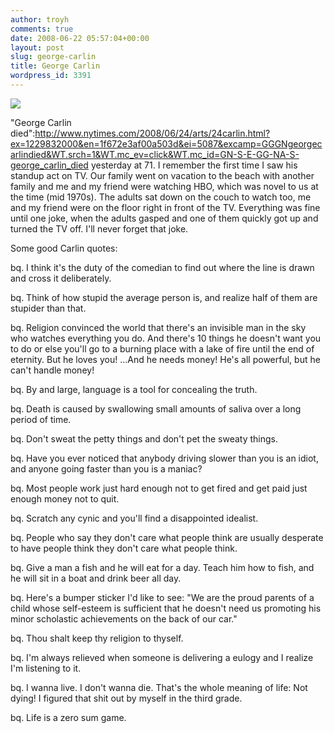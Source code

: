 ```yaml
---
author: troyh
comments: true
date: 2008-06-22 05:57:04+00:00
layout: post
slug: george-carlin
title: George Carlin
wordpress_id: 3391
---
```


![](http://i15.photobucket.com/albums/a387/supajazz182/george-carlin.jpg)

"George Carlin died":http://www.nytimes.com/2008/06/24/arts/24carlin.html?ex=1229832000&en=1f672e3af00a503d&ei=5087&excamp=GGGNgeorgecarlindied&WT.srch=1&WT.mc_ev=click&WT.mc_id=GN-S-E-GG-NA-S-george_carlin_died yesterday at 71. I remember the first time I saw his standup act on TV. Our family went on vacation to the beach with another family and me and my friend were watching HBO, which was novel to us at the time (mid 1970s). The adults sat down on the couch to watch too, me and my friend were on the floor right in front of the TV. Everything was fine until one joke, when the adults gasped and one of them quickly got up and turned the TV off. I'll never forget that joke.

Some good Carlin quotes:

bq. I think it's the duty of the comedian to find out where the line is drawn and cross it deliberately.

bq. Think of how stupid the average person is, and realize half of them are stupider than that.

bq. Religion convinced the world that there's an invisible man in the sky who watches everything you do. And there's 10 things he doesn't want you to do or else you'll go to a burning place with a lake of fire until the end of eternity. But he loves you! ...And he needs money! He's all powerful, but he can't handle money!

bq. By and large, language is a tool for concealing the truth.

bq. Death is caused by swallowing small amounts of saliva over a long period of time.

bq. Don't sweat the petty things and don't pet the sweaty things.

bq. Have you ever noticed that anybody driving slower than you is an idiot, and anyone going faster than you is a maniac?

bq. Most people work just hard enough not to get fired and get paid just enough money not to quit.

bq. Scratch any cynic and you'll find a disappointed idealist.

bq. People who say they don't care what people think are usually desperate to have people think they don't care what people think.

bq. Give a man a fish and he will eat for a day. Teach him how to fish, and he will sit in a boat and drink beer all day.

bq. Here's a bumper sticker I'd like to see: "We are the proud parents of a child whose self-esteem is sufficient that he doesn't need us promoting his minor scholastic achievements on the back of our car."

bq. Thou shalt keep thy religion to thyself.

bq. I'm always relieved when someone is delivering a eulogy and I realize I'm listening to it.

bq. I wanna live. I don't wanna die. That's the whole meaning of life: Not dying! I figured that shit out by myself in the third grade.

bq. Life is a zero sum game.
